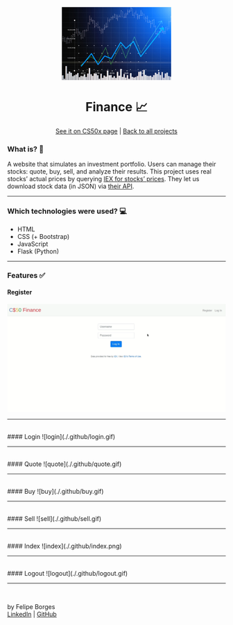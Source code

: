 <div align="center">	
	<img src="./.github/intro.jpg" alt="portfolio" width="50%"/>	
</div>

<div align="center">
	<h1>Finance 📈</h1>	
</div>

<div align="center">
	<a href="https://cs50.harvard.edu/x/2020/tracks/web/finance/">See it on CS50x page</a> |
	<a href="https://github.com/felipejsborges/cs50_challenges#cs50x-challenges-">Back to all projects</a>
</div>

### What is? 🤔
A website that simulates an investment portfolio. Users can manage their stocks: quote, buy, sell, and analyze their results. This project uses real stocks’ actual prices by querying [IEX for stocks’ prices](https://iextrading.com/apps/stocks/). They let us download stock data (in JSON) via [their API](https://iexcloud.io/docs/api/).
<hr>

### Which technologies were used? 💻
- HTML
- CSS (+ Bootstrap)
- JavaScript
- Flask (Python)
<hr>

### Features ✅<br>
#### Register
![register](./.github/register.gif)<br>
<hr><br>
#### Login
![login](./.github/login.gif)<br>
<hr><br>
#### Quote
![quote](./.github/quote.gif)<br>
<hr><br>
#### Buy
![buy](./.github/buy.gif)<br>
<hr><br>
#### Sell
![sell](./.github/sell.gif)<br>
<hr><br>
#### Index
![index](./.github/index.png)<br>
<hr><br>
#### Logout
![logout](./.github/logout.gif)<br>
<hr><br>

by Felipe Borges<br>
[LinkedIn](https://www.linkedin.com/in/felipejsborges) | [GitHub](https://github.com/felipejsborges)
